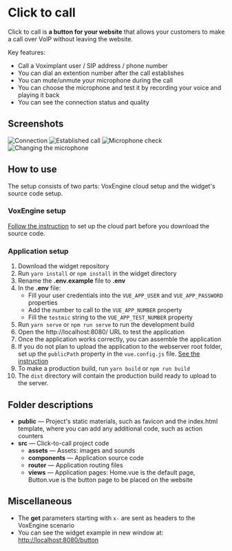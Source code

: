 # Click to call

Click to call is **a button for your website** that allows your customers to make a call over VoIP without leaving the website.

Key features:

* Call a Voximplant user / SIP address / phone number
* You can dial an extention number after the call establishes
* You can mute/unmute your microphone during the call
* You can choose the microphone and test it by recording your voice and playing it back
* You can see the connection status and quality

## Screenshots

![Connection](zingaya-connection.png)
![Established call](zingaya-connected.png)
![Microphone check](zingaya-miccheck.png)
![Changing the microphone](zingaya-micchoose.png)

## How to use

The setup consists of two parts: VoxEngine cloud setup and the widget's source code setup.

### VoxEngine setup

[Follow the instruction]() to set up the cloud part before you download the source code.

### Application setup

1. Download the widget repository
1. Run `yarn install` or `npm install` in the widget directory
1. Rename the **.env.example** file to **.env**
1. In the **.env** file:
    - Fill your user credentials into the `VUE_APP_USER` and `VUE_APP_PASSWORD` properties
    - Add the number to call to the `VUE_APP_NUMBER` property
    - Fill the `testmic` string to the `VUE_APP_TEST_NUMBER` property
1. Run `yarn serve` or `npm run serve` to run the development build
1. Open the http://localhost:8080/ URL to test the application
1. Once the application works correctly, you can assemble the application
1. If you do not plan to upload the application to the webserver root folder, set up the `publicPath` property in the `vue.config.js` file. [See the instruction](https://cli.vuejs.org/config/#publicpath)
1. To make a production build, run `yarn build` or `npm run build`
1. The `dist` directory will contain the production build ready to upload to the server.

## Folder descriptions

- **public** — Project's static materials, such as favicon and the index.html template, where you can add any additional code, such as action counters
- **src** — Click-to-call project code
    - **assets** — Assets: images and sounds
    - **components** — Application source code
    - **router** — Application routing files
    - **views** — Application pages: Home.vue is the default page, Button.vue is the button page to be placed on the website

## Miscellaneous

* The **get** parameters starting with `x-` are sent as headers to the VoxEngine scenario
* You can see the widget example in new window at: [http://localhost:8080/button](http://localhost:8080/button)